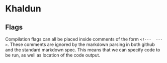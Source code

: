 # Khaldun

## Flags
Compilation flags can all be placed inside comments of the form `<!---  --->`. These comments are ignored by the markdown parsing in both github and the standard markdown spec. This means that we can specify code to be run, as well as location of the code output.

